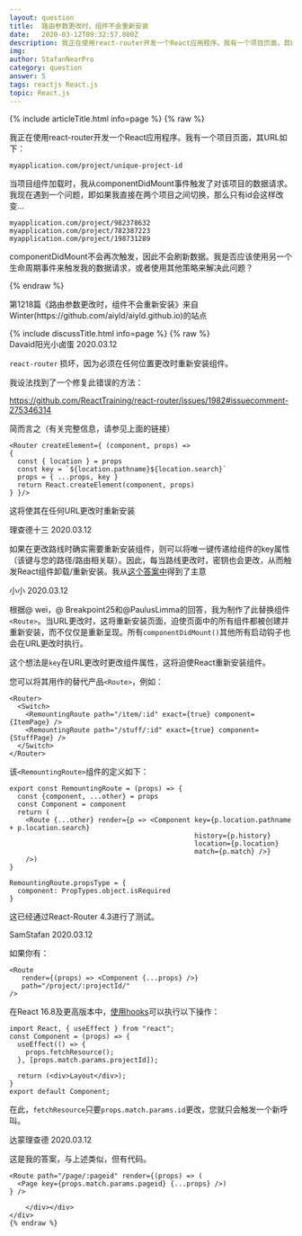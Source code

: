 ```yaml
---
layout: question
title:  路由参数更改时，组件不会重新安装
date:   2020-03-12T09:32:57.000Z
description: 我正在使用react-router开发一个React应用程序。我有一个项目页面，其URL如下：myapplication.com/project/un...
img: 
author: StafanNearPro
category: question
answer: 5
tags: reactjs React.js
topic: React.js
---
```

<div class="article-root">
  <div class="article">
    {% include articleTitle.html info=page %}
    {% raw %}
    <div class="article-content"><p><font style="vertical-align: inherit;"><font style="vertical-align: inherit;">我正在使用react-router开发一个React应用程序。</font><font style="vertical-align: inherit;">我有一个项目页面，其URL如下：</font></font></p>

<pre><code>myapplication.com/project/unique-project-id
</code></pre>

<p><font style="vertical-align: inherit;"><font style="vertical-align: inherit;">当项目组件加载时，我从componentDidMount事件触发了对该项目的数据请求。</font><font style="vertical-align: inherit;">我现在遇到一个问题，即如果我直接在两个项目之间切换，那么只有id会这样改变...</font></font></p>

<pre><code>myapplication.com/project/982378632<font></font>
myapplication.com/project/782387223<font></font>
myapplication.com/project/198731289<font></font>
</code></pre>

<p><font style="vertical-align: inherit;"><font style="vertical-align: inherit;">componentDidMount不会再次触发，因此不会刷新数据。</font><font style="vertical-align: inherit;">我是否应该使用另一个生命周期事件来触发我的数据请求，或者使用其他策略来解决此问题？</font></font></p></div>
    {% endraw %}
  </div>
  <p class="winter_mark">第1218篇《路由参数更改时，组件不会重新安装》来自Winter(https://github.com/aiyld/aiyld.github.io)的站点</p>
  <div class="discuss-wrapper">
    {% include discussTitle.html info=page %}
    {% raw %}
    <div class="discuss-list">
    <div class="discuss-item">
        <div class="discuss-parent">
          <div class="discuss-meta">
            <span class="discuss-user">Davaid阳光小卤蛋</span>
            <span class="discuss-time">2020.03.12</span>
          </div>
          <div class="discuss-comment"><p><code>react-router</code><font style="vertical-align: inherit;"><font style="vertical-align: inherit;"> 损坏，因为必须在任何位置更改时重新安装组件。</font></font></p>

<p><font style="vertical-align: inherit;"><font style="vertical-align: inherit;">我设法找到了一个修复此错误的方法：</font></font></p>

<p><a href="https://github.com/ReactTraining/react-router/issues/1982#issuecomment-275346314" rel="nofollow noreferrer"><font style="vertical-align: inherit;"><font style="vertical-align: inherit;">https://github.com/ReactTraining/react-router/issues/1982#issuecomment-275346314</font></font></a></p>

<p><font style="vertical-align: inherit;"><font style="vertical-align: inherit;">简而言之（有关完整信息，请参见上面的链接）</font></font></p>

<pre><code>&lt;Router createElement={ (component, props) =&gt;<font></font>
{<font></font>
  const { location } = props<font></font>
  const key = `${location.pathname}${location.search}`<font></font>
  props = { ...props, key }<font></font>
  return React.createElement(component, props)<font></font>
} }/&gt;<font></font>
</code></pre>

<p><font style="vertical-align: inherit;"><font style="vertical-align: inherit;">这将使其在任何URL更改时重新安装</font></font></p></div>
        </div></div><div class="discuss-item">
        <div class="discuss-parent">
          <div class="discuss-meta">
            <span class="discuss-user">理查德十三</span>
            <span class="discuss-time">2020.03.12</span>
          </div>
          <div class="discuss-comment"><p><font style="vertical-align: inherit;"><font style="vertical-align: inherit;">如果在更改路线时确实需要重新安装组件，则可以将唯一键传递给组件的key属性（该键与您的路径/路由相关联）。</font><font style="vertical-align: inherit;">因此，每当路线更改时，密钥也会更改，从而触发React组件卸载/重新安装。</font><font style="vertical-align: inherit;">我从</font><a href="https://stackoverflow.com/questions/31813512/is-it-possible-to-only-remount-only-the-new-child-components-on-react-router-tra#answer-31816415"><font style="vertical-align: inherit;">这个答案中</font></a><font style="vertical-align: inherit;">得到了主意</font></font><a href="https://stackoverflow.com/questions/31813512/is-it-possible-to-only-remount-only-the-new-child-components-on-react-router-tra#answer-31816415"><font style="vertical-align: inherit;"></font></a></p></div>
        </div></div><div class="discuss-item">
        <div class="discuss-parent">
          <div class="discuss-meta">
            <span class="discuss-user">小小</span>
            <span class="discuss-time">2020.03.12</span>
          </div>
          <div class="discuss-comment"><p><font style="vertical-align: inherit;"><font style="vertical-align: inherit;">根据@ wei，@ Breakpoint25和@PaulusLimma的回答，我为制作了此替换组件</font></font><code>&lt;Route&gt;</code><font style="vertical-align: inherit;"><font style="vertical-align: inherit;">。</font><font style="vertical-align: inherit;">当URL更改时，这将重新安装页面，迫使页面中的所有组件都被创建并重新安装，而不仅仅是重新呈现。</font><font style="vertical-align: inherit;">所有</font></font><code>componentDidMount()</code><font style="vertical-align: inherit;"><font style="vertical-align: inherit;">其他所有启动钩子也会在URL更改时执行。</font></font></p>

<p><font style="vertical-align: inherit;"><font style="vertical-align: inherit;">这个想法是</font></font><code>key</code><font style="vertical-align: inherit;"><font style="vertical-align: inherit;">在URL更改时</font><font style="vertical-align: inherit;">更改组件</font><font style="vertical-align: inherit;">属性，这将迫使React重新安装组件。</font></font></p>

<p><font style="vertical-align: inherit;"><font style="vertical-align: inherit;">您可以将其用作的替代产品</font></font><code>&lt;Route&gt;</code><font style="vertical-align: inherit;"><font style="vertical-align: inherit;">，例如：</font></font></p>

<pre><code>&lt;Router&gt;<font></font>
  &lt;Switch&gt;<font></font>
    &lt;RemountingRoute path="/item/:id" exact={true} component={ItemPage} /&gt;<font></font>
    &lt;RemountingRoute path="/stuff/:id" exact={true} component={StuffPage} /&gt;<font></font>
  &lt;/Switch&gt;<font></font>
&lt;/Router&gt;<font></font>
</code></pre>

<p><font style="vertical-align: inherit;"><font style="vertical-align: inherit;">该</font></font><code>&lt;RemountingRoute&gt;</code><font style="vertical-align: inherit;"><font style="vertical-align: inherit;">组件的定义如下：</font></font></p>

<pre><code>export const RemountingRoute = (props) =&gt; {<font></font>
  const {component, ...other} = props<font></font>
  const Component = component<font></font>
  return (<font></font>
    &lt;Route {...other} render={p =&gt; &lt;Component key={p.location.pathname + p.location.search}<font></font>
                                              history={p.history}<font></font>
                                              location={p.location}<font></font>
                                              match={p.match} /&gt;}<font></font>
    /&gt;)<font></font>
}<font></font>
<font></font>
RemountingRoute.propsType = {<font></font>
  component: PropTypes.object.isRequired<font></font>
}<font></font>
</code></pre>

<p><font style="vertical-align: inherit;"><font style="vertical-align: inherit;">这已经通过React-Router 4.3进行了测试。</font></font></p></div>
        </div></div><div class="discuss-item">
        <div class="discuss-parent">
          <div class="discuss-meta">
            <span class="discuss-user">SamStafan</span>
            <span class="discuss-time">2020.03.12</span>
          </div>
          <div class="discuss-comment"><p><font style="vertical-align: inherit;"><font style="vertical-align: inherit;">如果你有：</font></font></p>

<pre><code>&lt;Route<font></font>
   render={(props) =&gt; &lt;Component {...props} /&gt;}<font></font>
   path="/project/:projectId/"<font></font>
/&gt;<font></font>
</code></pre>

<p><font style="vertical-align: inherit;"><font style="vertical-align: inherit;">在React 16.8及更高版本中，</font></font><a href="https://reactjs.org/docs/hooks-intro.html" rel="noreferrer"><font style="vertical-align: inherit;"><font style="vertical-align: inherit;">使用hooks</font></font></a><font style="vertical-align: inherit;"><font style="vertical-align: inherit;">可以执行以下操作：</font></font></p>

<pre><code>import React, { useEffect } from "react";<font></font>
const Component = (props) =&gt; {<font></font>
  useEffect(() =&gt; {<font></font>
    props.fetchResource();<font></font>
  }, [props.match.params.projectId]);<font></font>
<font></font>
  return (&lt;div&gt;Layout&lt;/div&gt;);<font></font>
}<font></font>
export default Component;<font></font>
</code></pre>

<p><font style="vertical-align: inherit;"><font style="vertical-align: inherit;">在此，</font></font><code>fetchResource</code><font style="vertical-align: inherit;"><font style="vertical-align: inherit;">只要</font></font><code>props.match.params.id</code><font style="vertical-align: inherit;"><font style="vertical-align: inherit;">更改</font><font style="vertical-align: inherit;">，您就只会触发一个新</font><font style="vertical-align: inherit;">呼叫</font><font style="vertical-align: inherit;">。</font></font></p></div>
        </div></div><div class="discuss-item">
        <div class="discuss-parent">
          <div class="discuss-meta">
            <span class="discuss-user">达蒙理查德</span>
            <span class="discuss-time">2020.03.12</span>
          </div>
          <div class="discuss-comment"><p><font style="vertical-align: inherit;"><font style="vertical-align: inherit;">这是我的答案，与上述类似，但有代码。</font></font></p>

<pre><code>&lt;Route path="/page/:pageid" render={(props) =&gt; (<font></font>
  &lt;Page key={props.match.params.pageid} {...props} /&gt;)<font></font>
} /&gt;<font></font>
</code></pre></div>
        </div></div>
    </div>
    {% endraw %}
  </div>
<div>
